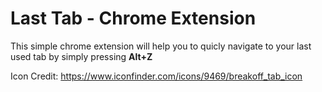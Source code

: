 # Last Tab - Chrome Extension

This simple chrome extension will help you to quicly navigate to your last used tab by simply pressing **Alt+Z**

Icon Credit: https://www.iconfinder.com/icons/9469/breakoff_tab_icon
